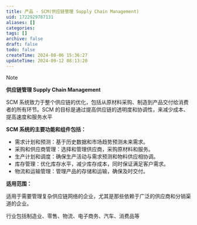 ```yaml
---
title: 产品 - SCM(供应链管理 Supply Chain Management)
uid: 1722929787131
aliases: []
categories: 
tags: []
archive: false
draft: false
todo: false
createTime: 2024-08-06 15:36:27
updateTime: 2024-09-12 08:13:20
---
```


> [!NOTE]
> **供应链管理 Supply Chain Management**
>
> SCM 系统致力于整个供应链的优化，包括从原材料采购、制造到产品交付给消费者的所有环节。SCM 的目标是通过提高供应链的透明度和协调性，来减少成本、提高速度和服务水平

**SCM 系统的主要功能和组件包括：**

- 需求计划和预测：基于历史数据和市场趋势预测未来需求。
- 采购和供应商管理：选择和管理供应商，采购原材料和服务。
- 生产计划和调度：确保生产活动与需求预测和物料供应相协调。
- 库存管理：优化库存水平，减少库存成本，同时保证满足客户需求。
- 物流和运输管理：管理产品的存储和运输，确保及时交付。

**适用范围：**

适用于需要管理复杂供应链网络的企业，尤其是那些依赖于广泛的供应商和分销渠道的企业。

行业包括制造业、零售、物流、电子商务、汽车、消费品等
